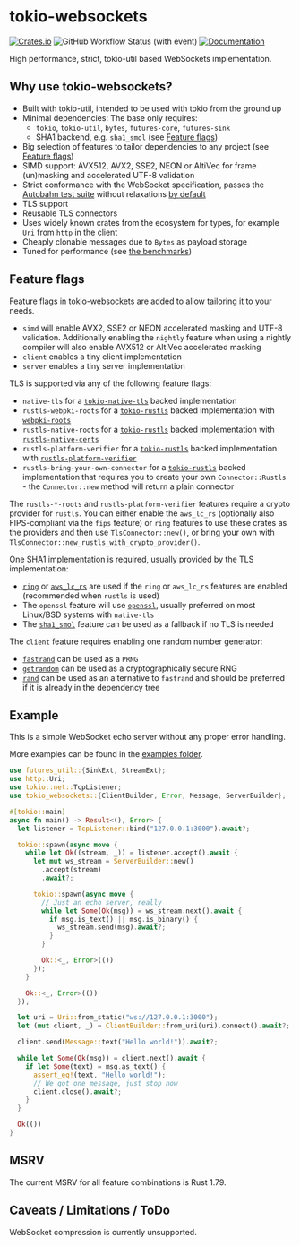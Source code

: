 # tokio-websockets

[![Crates.io](https://img.shields.io/crates/v/tokio-websockets.svg?maxAge=2592000)](https://crates.io/crates/tokio-websockets)
![GitHub Workflow Status (with event)](https://img.shields.io/github/actions/workflow/status/Gelbpunkt/tokio-websockets/ci.yml)
[![Documentation](https://img.shields.io/docsrs/tokio-websockets)](https://docs.rs/tokio-websockets)

High performance, strict, tokio-util based WebSockets implementation.

## Why use tokio-websockets?

- Built with tokio-util, intended to be used with tokio from the ground up
- Minimal dependencies: The base only requires:
  - `tokio`, `tokio-util`, `bytes`, `futures-core`, `futures-sink`
  - SHA1 backend, e.g. `sha1_smol` (see [Feature flags](#feature-flags))
- Big selection of features to tailor dependencies to any project (see [Feature flags](#feature-flags))
- SIMD support: AVX512, AVX2, SSE2, NEON or AltiVec for frame (un)masking and accelerated UTF-8 validation
- Strict conformance with the WebSocket specification, passes the [Autobahn test suite](https://github.com/crossbario/autobahn-testsuite) without relaxations [by default](https://gelbpunkt.github.io/tokio-websockets/index.html)
- TLS support
- Reusable TLS connectors
- Uses widely known crates from the ecosystem for types, for example `Uri` from `http` in the client
- Cheaply clonable messages due to `Bytes` as payload storage
- Tuned for performance (see [the benchmarks](./benches/README.md))

## Feature flags

Feature flags in tokio-websockets are added to allow tailoring it to your needs.

- `simd` will enable AVX2, SSE2 or NEON accelerated masking and UTF-8 validation. Additionally enabling the `nightly` feature when using a nightly compiler will also enable AVX512 or AltiVec accelerated masking
- `client` enables a tiny client implementation
- `server` enables a tiny server implementation

TLS is supported via any of the following feature flags:

- `native-tls` for a [`tokio-native-tls`](https://docs.rs/tokio-native-tls/latest/tokio_native_tls/) backed implementation
- `rustls-webpki-roots` for a [`tokio-rustls`](https://docs.rs/tokio-rustls/latest/tokio_rustls/) backed implementation with [`webpki-roots`](https://docs.rs/webpki-roots/latest/webpki_roots/)
- `rustls-native-roots` for a [`tokio-rustls`](https://docs.rs/tokio-rustls/latest/tokio_rustls/) backed implementation with [`rustls-native-certs`](https://docs.rs/rustls-native-certs/latest/rustls_native_certs/)
- `rustls-platform-verifier` for a [`tokio-rustls`](https://docs.rs/tokio-rustls/latest/tokio_rustls/) backed implementation with [`rustls-platform-verifier`](https://docs.rs/rustls-platform-verifier/latest/rustls_platform_verifier/)
- `rustls-bring-your-own-connector` for a [`tokio-rustls`](https://docs.rs/tokio-rustls/latest/tokio_rustls/) backed implementation that requires you to create your own `Connector::Rustls` - the `Connector::new` method will return a plain connector

The `rustls-*-roots` and `rustls-platform-verifier` features require a crypto provider for `rustls`. You can either enable the `aws_lc_rs` (optionally also FIPS-compliant via the `fips` feature) or `ring` features to use these crates as the providers and then use `TlsConnector::new()`, or bring your own with `TlsConnector::new_rustls_with_crypto_provider()`.

One SHA1 implementation is required, usually provided by the TLS implementation:

- [`ring`](https://docs.rs/ring/latest/ring/) or [`aws_lc_rs`](https://docs.rs/aws-lc-rs/latest/aws_lc_rs/) are used if the `ring` or `aws_lc_rs` features are enabled (recommended when `rustls` is used)
- The `openssl` feature will use [`openssl`](https://docs.rs/openssl/latest/openssl/), usually preferred on most Linux/BSD systems with `native-tls`
- The [`sha1_smol`](https://docs.rs/sha1_smol/latest/sha1_smol/) feature can be used as a fallback if no TLS is needed

The `client` feature requires enabling one random number generator:

- [`fastrand`](https://docs.rs/fastrand/latest/fastrand) can be used as a `PRNG`
- [`getrandom`](https://docs.rs/getrandom/latest/getrandom) can be used as a cryptographically secure RNG
- [`rand`](https://docs.rs/rand/latest/rand) can be used as an alternative to `fastrand` and should be preferred if it is already in the dependency tree

## Example

This is a simple WebSocket echo server without any proper error handling.

More examples can be found in the [examples folder](https://github.com/Gelbpunkt/tokio-websockets/tree/main/examples).

```rust
use futures_util::{SinkExt, StreamExt};
use http::Uri;
use tokio::net::TcpListener;
use tokio_websockets::{ClientBuilder, Error, Message, ServerBuilder};

#[tokio::main]
async fn main() -> Result<(), Error> {
  let listener = TcpListener::bind("127.0.0.1:3000").await?;

  tokio::spawn(async move {
    while let Ok((stream, _)) = listener.accept().await {
      let mut ws_stream = ServerBuilder::new()
        .accept(stream)
        .await?;

      tokio::spawn(async move {
        // Just an echo server, really
        while let Some(Ok(msg)) = ws_stream.next().await {
          if msg.is_text() || msg.is_binary() {
            ws_stream.send(msg).await?;
          }
        }

        Ok::<_, Error>(())
      });
    }

    Ok::<_, Error>(())
  });

  let uri = Uri::from_static("ws://127.0.0.1:3000");
  let (mut client, _) = ClientBuilder::from_uri(uri).connect().await?;

  client.send(Message::text("Hello world!")).await?;

  while let Some(Ok(msg)) = client.next().await {
    if let Some(text) = msg.as_text() {
      assert_eq!(text, "Hello world!");
      // We got one message, just stop now
      client.close().await?;
    }
  }

  Ok(())
}
```

## MSRV

The current MSRV for all feature combinations is Rust 1.79.

## Caveats / Limitations / ToDo

WebSocket compression is currently unsupported.
